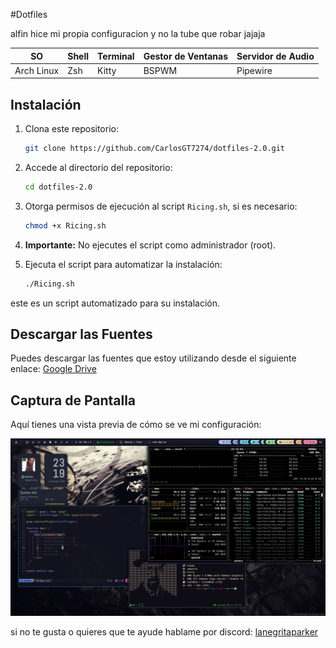 

#Dotfiles

alfin hice mi propia configuracion y no la tube que robar jajaja




| **SO**     | **Shell** | **Terminal** | **Gestor de Ventanas**                                 | **Servidor de Audio** |
|--------------------------|-----------|--------------|--------------------------------------------------------|-----------------------|
| Arch Linux               | Zsh       | Kitty        | BSPWM                                                  | Pipewire              |

## Instalación

1. Clona este repositorio:

   ```bash
   git clone https://github.com/CarlosGT7274/dotfiles-2.0.git
   ```

2. Accede al directorio del repositorio:

   ```bash
   cd dotfiles-2.0
   ```

3. Otorga permisos de ejecución al script `Ricing.sh`, si es necesario:

   ```bash
   chmod +x Ricing.sh
   ```

4. **Importante:** No ejecutes el script como administrador (root).

5. Ejecuta el script para automatizar la instalación:

   ```bash
   ./Ricing.sh
   ```

este es un script automatizado para su instalación. 

## Descargar las Fuentes

Puedes descargar las fuentes que estoy utilizando desde el siguiente enlace: [Google Drive](https://drive.google.com/file/d/1iY-QRbeUYScCCw21bbM2lkzmiD6Y82od/view?usp=sharing)

## Captura de Pantalla

Aquí tienes una vista previa de cómo se ve mi configuración:

![Captura de Pantalla](/desk.png)

si no te gusta o quieres que te ayude  hablame por discord: [lanegritaparker](<link>)
